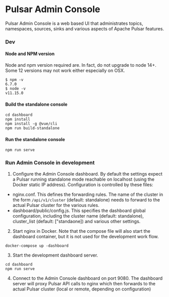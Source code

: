 # Pulsar Admin Console

Pulsar Admin Console is a web based UI that administrates topics, namespaces, sources, sinks and various aspects of Apache Pulsar features.
### Dev
#### Node and NPM version
Node and npm version required are. In fact, do not upgrade to node 14+. Some 12 versions may not work either especially on OSX.
```
$ npm -v
6.7.0
$ node -v
v11.15.0
```

#### Build the standalone console
```
cd dashboard
npm install
npm install -g @vue/cli
npm run build-standalone
```

#### Run the standalone console 
```
npm run serve
```

### Run Admin Console in development

1. Configure the Admin Console dashboard. By default the settings expect a Pulsar running standalone mode reachable on localhost (using the Docker static IP address). Configuration is controlled by these files:

* nginx.conf. This defines the forwarding rules. The name of the cluster in the form `/api/v1/cluster` (default: standalone) needs to forward to the actual Pulsar cluster for the various rules.
* dashboard/public/config.js. This specifies the dashboard global configuration, including the cluster name (default: standalone), cluster_list (default: ["standaone]) and various other settings.

2. Start nginx in Docker. Note that the compose file will also start the dashboard container, but it is not used for the development work flow.

```
docker-compose up -dashboard
```

3. Start the development dashboard server.

```
cd dashboard
npm run serve
```

4. Connect to the Admin Console dashboard on port 9080. The dashboard server will proxy Pulsar API calls to nginx which then forwards to the actual Pulsar cluster (local or remote, depending on configuration)
